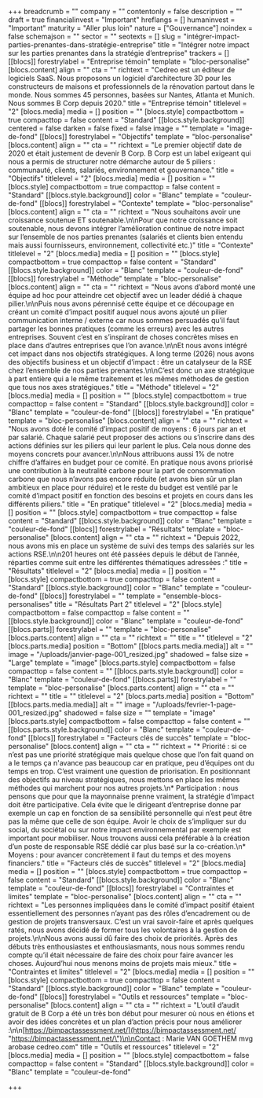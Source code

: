 +++
breadcrumb = ""
company = ""
contentonly = false
description = ""
draft = true
financialinvest = "Important"
hreflangs = []
humaninvest = "Important"
maturity = "Aller plus loin"
nature = ["Gouvernance"]
noindex = false
schemajson = ""
sector = ""
seotexts = []
slug = "intégrer-impact-parties-prenantes-dans-stratégie-entreprise"
title = "Intégrer notre impact sur les parties prenantes dans la stratégie d’entreprise"
trackers = []
[[blocs]]
forestrylabel = "Entreprise témoin"
template = "bloc-personalise"
[blocs.content]
align = ""
cta = ""
richtext = "Cedreo est un éditeur de logiciels SaaS. Nous proposons un logiciel d’architecture 3D pour les constructeurs de maisons et professionnels de la rénovation partout dans le monde. Nous sommes 45 personnes, basées sur Nantes, Atlanta et Munich. Nous sommes B Corp depuis 2020."
title = "Entreprise témoin"
titlelevel = "2"
[blocs.media]
media = []
position = ""
[blocs.style]
compactbottom = true
compacttop = false
content = "Standard"
[[blocs.style.background]]
centered = false
darken = false
fixed = false
image = ""
template = "image-de-fond"
[[blocs]]
forestrylabel = "Objectifs"
template = "bloc-personalise"
[blocs.content]
align = ""
cta = ""
richtext = "Le premier objectif date de 2020 et était justement de devenir B Corp. B Corp est un label exigeant qui nous a permis de structurer notre démarche autour de 5 piliers : communauté, clients, salariés, environnement et gouvernance."
title = "Objectifs"
titlelevel = "2"
[blocs.media]
media = []
position = ""
[blocs.style]
compactbottom = true
compacttop = false
content = "Standard"
[[blocs.style.background]]
color = "Blanc"
template = "couleur-de-fond"
[[blocs]]
forestrylabel = "Contexte"
template = "bloc-personalise"
[blocs.content]
align = ""
cta = ""
richtext = "Nous souhaitons avoir une croissance soutenue ET soutenable.\n\nPour que notre croissance soit soutenable, nous devons intégrer l’amélioration continue de notre impact sur l’ensemble de nos parties prenantes (salariés et clients bien entendu mais aussi fournisseurs, environnement, collectivité etc.)"
title = "Contexte"
titlelevel = "2"
[blocs.media]
media = []
position = ""
[blocs.style]
compactbottom = true
compacttop = false
content = "Standard"
[[blocs.style.background]]
color = "Blanc"
template = "couleur-de-fond"
[[blocs]]
forestrylabel = "Méthode"
template = "bloc-personalise"
[blocs.content]
align = ""
cta = ""
richtext = "Nous avons d’abord monté une équipe ad hoc pour atteindre cet objectif avec un leader dédié à chaque pilier.\n\nPuis nous avons pérennisé cette équipe et ce découpage en créant un comité d’impact positif auquel nous avons ajouté un pilier communication interne / externe car nous sommes persuadés qu’il faut partager les bonnes pratiques (comme les erreurs) avec les autres entreprises. Souvent c’est en s’inspirant de choses concrètes mises en place dans d’autres entreprises que l’on avance.\n\nEt nous avons intégré cet impact dans nos objectifs stratégiques. A long terme (2026) nous avons des objectifs business et un objectif d’impact : être un catalyseur de la RSE chez l’ensemble de nos parties prenantes.\n\nC’est donc un axe stratégique à part entière qui a le même traitement et les mêmes méthodes de gestion que tous nos axes stratégiques."
title = "Méthode"
titlelevel = "2"
[blocs.media]
media = []
position = ""
[blocs.style]
compactbottom = true
compacttop = false
content = "Standard"
[[blocs.style.background]]
color = "Blanc"
template = "couleur-de-fond"
[[blocs]]
forestrylabel = "En pratique"
template = "bloc-personalise"
[blocs.content]
align = ""
cta = ""
richtext = "Nous avons doté le comité d’impact positif de moyens : 6 jours par an et par salarié. Chaque salarié peut proposer des actions ou s’inscrire dans des actions définies sur les piliers qui leur parlent le plus. Cela nous donne des moyens concrets pour avancer.\n\nNous attribuons aussi 1% de notre chiffre d’affaires en budget pour ce comité. En pratique nous avons priorisé une contribution à la neutralité carbone pour la part de consommation carbone que nous n’avons pas encore réduite (et avons bien sûr un plan ambitieux en place pour réduire) et le reste du budget est ventilé par le comité d’impact positif en fonction des besoins et projets en cours dans les différents piliers."
title = "En pratique"
titlelevel = "2"
[blocs.media]
media = []
position = ""
[blocs.style]
compactbottom = true
compacttop = false
content = "Standard"
[[blocs.style.background]]
color = "Blanc"
template = "couleur-de-fond"
[[blocs]]
forestrylabel = "Résultats"
template = "bloc-personalise"
[blocs.content]
align = ""
cta = ""
richtext = "Depuis 2022, nous avons mis en place un système de suivi des temps des salariés sur les actions RSE.\n\n201 heures ont été passées depuis le début de l’année, réparties comme suit entre les différentes thématiques adressées :"
title = "Résultats"
titlelevel = "2"
[blocs.media]
media = []
position = ""
[blocs.style]
compactbottom = true
compacttop = false
content = "Standard"
[[blocs.style.background]]
color = "Blanc"
template = "couleur-de-fond"
[[blocs]]
forestrylabel = ""
template = "ensemble-blocs-personalises"
title = "Résultats Part 2"
titlelevel = "2"
[blocs.style]
compactbottom = false
compacttop = false
content = ""
[[blocs.style.background]]
color = "Blanc"
template = "couleur-de-fond"
[[blocs.parts]]
forestrylabel = ""
template = "bloc-personalise"
[blocs.parts.content]
align = ""
cta = ""
richtext = ""
title = ""
titlelevel = "2"
[blocs.parts.media]
position = "Bottom"
[[blocs.parts.media.media]]
alt = ""
image = "/uploads/janvier-page-001_resized.jpg"
shadowed = false
size = "Large"
template = "image"
[blocs.parts.style]
compactbottom = false
compacttop = false
content = ""
[[blocs.parts.style.background]]
color = "Blanc"
template = "couleur-de-fond"
[[blocs.parts]]
forestrylabel = ""
template = "bloc-personalise"
[blocs.parts.content]
align = ""
cta = ""
richtext = ""
title = ""
titlelevel = "2"
[blocs.parts.media]
position = "Bottom"
[[blocs.parts.media.media]]
alt = ""
image = "/uploads/fevrier-1-page-001_resized.jpg"
shadowed = false
size = ""
template = "image"
[blocs.parts.style]
compactbottom = false
compacttop = false
content = ""
[[blocs.parts.style.background]]
color = "Blanc"
template = "couleur-de-fond"
[[blocs]]
forestrylabel = "Facteurs clés de succès"
template = "bloc-personalise"
[blocs.content]
align = ""
cta = ""
richtext = "* Priorité : si ce n’est pas une priorité stratégique mais quelque chose que l’on fait quand on a le temps ça n'avance pas beaucoup car en pratique, peu d’équipes ont du temps en trop. C’est vraiment une question de priorisation. En positionnant des objectifs au niveau stratégiques, nous mettons en place les mêmes méthodes qui marchent pour nos autres projets.\n* Participation : nous pensons que pour que la mayonnaise prenne vraiment, la stratégie d’impact doit être participative. Cela évite que le dirigeant d’entreprise donne par exemple un cap en fonction de sa sensibilité personnelle qui n’est peut être pas la même que celle de son équipe. Avoir le choix de s’impliquer sur du social, du sociétal ou sur notre impact environnemental par exemple est important pour mobiliser. Nous trouvons aussi cela préférable à la création d’un poste de responsable RSE dédié car plus basé sur la co-création.\n* Moyens : pour avancer concrètement il faut du temps et des moyens financiers."
title = "Facteurs clés de succès"
titlelevel = "2"
[blocs.media]
media = []
position = ""
[blocs.style]
compactbottom = true
compacttop = false
content = "Standard"
[[blocs.style.background]]
color = "Blanc"
template = "couleur-de-fond"
[[blocs]]
forestrylabel = "Contraintes et limites"
template = "bloc-personalise"
[blocs.content]
align = ""
cta = ""
richtext = "Les personnes impliquées dans le comité d’impact positif étaient essentiellement des personnes n’ayant pas des rôles d’encadrement ou de gestion de projets transversaux. C’est un vrai savoir-faire et après quelques ratés, nous avons décidé de former tous les volontaires à la gestion de projets.\n\nNous avons aussi dû faire des choix de priorités. Après des débuts très enthousiastes et enthousiasmants, nous nous sommes rendu compte qu’il était nécessaire de faire des choix pour faire avancer les choses. Aujourd’hui nous menons moins de projets mais mieux."
title = "Contraintes et limites"
titlelevel = "2"
[blocs.media]
media = []
position = ""
[blocs.style]
compactbottom = true
compacttop = false
content = "Standard"
[[blocs.style.background]]
color = "Blanc"
template = "couleur-de-fond"
[[blocs]]
forestrylabel = "Outils et ressources"
template = "bloc-personalise"
[blocs.content]
align = ""
cta = ""
richtext = "L’outil d’audit gratuit de B Corp a été un très bon début pour mesurer où nous en étions et avoir des idées concrètes et un plan d’action précis pour nous améliorer :\n\n[https://bimpactassessment.net/](https://bimpactassessment.net/ \"https://bimpactassessment.net/\")\n\nContact : Marie VAN GOETHEM mvg arobase cedreo.com"
title = "Outils et ressources"
titlelevel = "2"
[blocs.media]
media = []
position = ""
[blocs.style]
compactbottom = false
compacttop = false
content = "Standard"
[[blocs.style.background]]
color = "Blanc"
template = "couleur-de-fond"

+++
